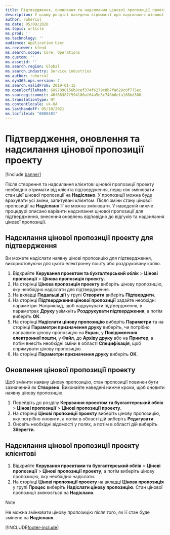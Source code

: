 ```yaml
---
title: Підтвердження, оновлення та надсилання цінової пропозиції проекту
description: У цьому розділі наведено відомості про надсилання цінової пропозиції клієнту для підтвердження, її змінення на основі зворотного зв'язку та подальше повторне надсилання цінової пропозиції.
author: ruhercul
ms.date: 05/09/2020
ms.topic: article
ms.prod: ''
ms.technology: ''
audience: Application User
ms.reviewer: kfend
ms.search.scope: Core, Operations
ms.custom: ''
ms.assetid: ''
ms.search.region: Global
ms.search.industry: Service industries
ms.author: ruhercul
ms.dyn365.ops.version: 7
ms.search.validFrom: 2019-01-15
ms.openlocfilehash: 6897890156b8cef374f6279c8b7fa629c0f775ec
ms.sourcegitcommit: 40f68387f594180af64a5e5c748b6efa188bd300
ms.translationtype: HT
ms.contentlocale: uk-UA
ms.lasthandoff: 05/10/2021
ms.locfileid: "6006401"
---
```

# <a name="confirm-update-and-send-a-project-quotation"></a>Підтвердження, оновлення та надсилання цінової пропозиції проекту

[!include [banner](../includes/banner.md)]

Після створення та надсилання клієнтові цінової пропозиції проекту необхідно отримати від клієнта підтвердження, перш ніж змінювати стан цієї цінової пропозиції на **Надіслано**. У пропозиції можна буде врахувати усі зміни, запитувані клієнтом. Після зміни стану цінової пропозиції на **Надіслано** її не можна змінювати. У наведеній нижче процедурі описано варіанти надсилання цінової пропозиції для підтвердження, внесення оновлень відповідно до відгуків та надсилання цінової пропозиції.

## <a name="send-a-project-quotation-confirmation"></a>Надсилання цінової пропозиції проекту для підтвердження  

Ви можете надіслати наявну цінові пропозицію для підтвердження, використовуючи для цього електронну пошту або роздруковану копію. 

1. Відкрийте **Керування проектом та бухгалтерський облік** > **Цінові пропозиції** > **Цінова пропозиція проекту.** 
2. На сторінці **Цінова пропозиція проекту** виберіть цінову пропозицію, яку необхідно надіслати для підтвердження. 
3. На вкладці **Подальші дії** у групі **Створити** виберіть **Підтвердити**. 
4. На сторінці **Підтвердження цінової пропозиції** задайте необхідні параметри. Наприклад, щоб надрукувати підтвердження, в параметрах **Друку** увімкніть **Роздрукувати підтвердження**, а потім виберіть **ОК**.
5. На сторінці **Надіслати цінову пропозицію** виберіть **Параметри** та на сторінці **Параметри призначення друку** виберіть, чи потрібно направити цінову пропозицію на **Екран**, у **Повідомлення електронної пошти**, у **Файл**, до **Архіву друку** або на **Принтер**, а потім внесіть необхідні зміни в області **Специфікація**, щоб спрямувати цінову пропозицію.
6. На сторінці **Параметри призначення друку** виберіть **OK**.  

## <a name="update-a-project-quotation"></a>Оновлення цінової пропозиції проекту

Щоб змінити наявну цінову пропозицію, стан пропозиції повинен бути зазначений як **Створено**. Виконайте наведені нижче кроки, щоб оновити наявну цінову пропозицію. 

1. Перейдіть до розділу **Керування проектом та бухгалтерський облік** > **Цінові пропозиції** > **Цінові пропозиції проекту**.
2. На сторінці **Цінові пропозиції проекту** виберіть цінову пропозицію, яку потрібно оновити, а потім в області дій виберіть **Редагувати**.
3. Оновіть необхідні відомості у полях, а потім в області дій виберіть **Зберегти**.  

## <a name="send-a-project-quotation-to-a-customer"></a>Надсилання цінової пропозиції проекту клієнтові 

1. Відкрийте **Керування проектами та бухгалтерський облік** > **Цінові пропозиції** > **Цінові пропозиції проекту**, а потім виберіть цінову пропозицію, яку необхідно надіслати.
2. На сторінці **Цінові пропозиції проекту** на вкладці **Цінова пропозиція** у групі **Процес** виберіть **Надіслати цінову пропозицію**. Стан цінової пропозиції змінюється на **Надіслано**.

> [!NOTE]
> Не можна змінювати цінову пропозицію після того, як її стан буде змінено на **Надіслано**.


[!INCLUDE[footer-include](../includes/footer-banner.md)]